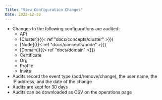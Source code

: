 ```yaml
---
Title: "View Configuration Changes"
Date: 2022-12-30
---
```

- Changes to the following configurations are audited:
    - API
    - [Cluster]({{< ref "docs/concepts/cluster" >}})
    - [Node]({{< ref "docs/concepts/node" >}})
    - [Domain]({{< ref "docs/domain" >}})
    - Certificate
    - Org
    - Profile
    - Invite
- Audits record the event type (add/remove/change), the user name, the IP address, and the date of the change
- Audits are kept for 30 days
- Audits can be downloaded as CSV on the operations page